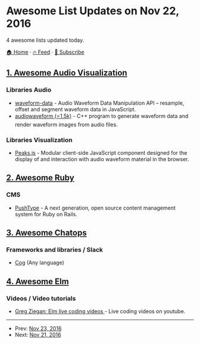 # Awesome List Updates on Nov 22, 2016

4 awesome lists updated today.

[🏠 Home](/README.md) · [🔥 Feed](https://test.trackawesomelist.com/feed.xml) · [📮 Subscribe](https://trackawesomelist.us17.list-manage.com/subscribe?u=d2f0117aa829c83a63ec63c2f&id=36a103854c)



## [1. Awesome Audio Visualization](/content/willianjusten/awesome-audio-visualization/README.md)

### Libraries Audio

*   [waveform-data](https://www.npmjs.com/package/waveform-data) - Audio Waveform Data Manipulation API – resample, offset and segment waveform data in JavaScript.
*   [audiowaveform (⭐1.5k)](https://github.com/bbc/audiowaveform) - C++ program to generate waveform data and render waveform images from audio files.

### Libraries Visualization

*   [Peaks.js](https://www.npmjs.com/package/peaks.js) - Modular client-side JavaScript component designed for the display of and interaction with audio waveform material in the browser.

## [2. Awesome Ruby](/content/markets/awesome-ruby/README.md)

### CMS

*   [PushType](http://www.pushtype.org/) - A next generation, open source content management system for Ruby on Rails.

## [3. Awesome Chatops](/content/exAspArk/awesome-chatops/README.md)

### Frameworks and libraries / Slack

*   [Cog](https://operable.io/) (Any language)

## [4. Awesome Elm](/content/sporto/awesome-elm/README.md)

### Videos / Video tutorials

*   [Greg Ziegan: Elm live coding videos ](https://www.youtube.com/channel/UCJt-EkypIn-HoxNhoHqXmIA) - Live coding videos on youtube.

---

- Prev: [Nov 23, 2016](/content/2016/11/23/README.md)
- Next: [Nov 21, 2016](/content/2016/11/21/README.md)